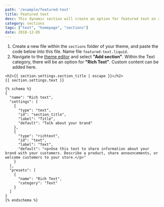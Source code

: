 ```yaml
---
path: '/example/featured-text'
title: Featured text
desc: This dynamic section will create an option for featured text on a store's homepage. This allows merchants to add their own custom content or messaging in any position on the page.
category: sections
tags: ["text", "homepage", "sections"]
date: 2018-12-05
---
```


1.  Create a new file within the `sections` folder of your theme, and paste the code below into this file. Name file `featured-text.liquid`.
2.  Navigate to the [theme editor](https://help.shopify.com/en/themes/development/theme-editor) and select **"Add section"**. Within the Text category, there will be an option for **"Rich Text"**. Custom content can be added here.

```liquid
<h2>{{ section.settings.section_title | escape }}</h2>
{{ section.settings.text }}

{% schema %}
{
  "name": "Rich text",
  "settings": [
    {
      "type": "text",
      "id": "section_title",
      "label": "Title",
      "default": "Talk about your brand"
    },
    {
      "type": "richtext",
      "id": "text",
      "label": "Text",
      "default": "<p>Use this text to share information about your brand with your customers. Describe a product, share announcements, or welcome customers to your store.</p>"
    }
  ],
  "presets": [
    {
      "name": "Rich Text",
      "category": "Text"
    }
  ]
}
{% endschema %}
```
